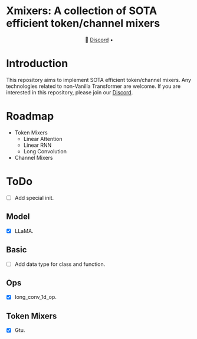 # Xmixers: A collection of SOTA efficient token/channel mixers

<p align="center">
💬 <a href="https://discord.gg/ZpqcpSDE8g" target="_blank">Discord</a> •
</p>

# Introduction
This repository aims to implement SOTA efficient token/channel mixers. Any technologies related to non-Vanilla Transformer are welcome. If you are interested in this repository, please join our [Discord](https://discord.gg/ZpqcpSDE8g).

# Roadmap
- Token Mixers
    - Linear Attention
    - Linear RNN
    - Long Convolution
- Channel Mixers

# ToDo

- [ ] Add special init.

## Model
- [x] LLaMA.

## Basic
- [ ] Add data type for class and function.

## Ops
- [x] long_conv_1d_op.

## Token Mixers
- [x] Gtu.
